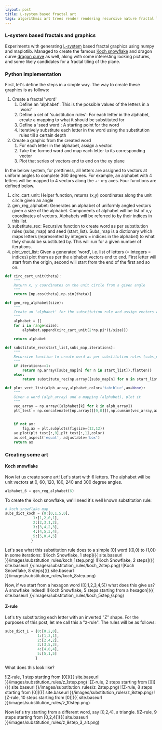 ```yaml
---
layout: post
title: L-system based fractal art
tags: algorithmic art trees render rendering recursive nature fractal l-systems dragon curve koch snowflake substitution
---
```

### L-system based fractals and graphics
Experiments with generating [L-system](https://en.wikipedia.org/wiki/L-system) based fractal graphics using numpy and maplotlib. Managed to create the famous [Koch snowflake](https://en.wikipedia.org/wiki/Koch_snowflake) and dragon curve [dragon curve](https://www.youtube.com/watch?v=wCyC-K_PnRY) as well, along with some interesting looking pictures, and some likely candidates for a fractal tiling of the plane.

### Python implementation
First, let's define the steps in a simple way. The way to create these graphics is as follows:
1. Create a fractal 'word'
    1. Define an 'alphabet': This is the possible values of the letters in a 'word'
    2. Define a set of 'substitution rules': For each letter in the alphabet, create a mapping to what it should be substituted for
    3. Define a 'seed word': A starting point for the word
    4. Iteratively substitute each letter in the word using the substitution rules till a certain depth
2. Create a graphic from the created word
    1. For each letter in the alphabet, assign a vector. 
    2. Take the formed word and map each letter to its corresponding vector
    3. Plot that series of vectors end to end on the xy plane
    
In the below system, for prettiness, all letters are assigned to vectors at uniform angles to complete 360 degrees. For example, an alphabet with 4 letters will be mapped to 4 vectors along the +- x-y axes. Four functions are defined below.
1. circ_cart_unit: Helper function, returns (x,y) coordinates along the unit circle given an angle
2. gen_reg_alphabet: Generates an alphabet of uniformly angled vectors given a size of the alphabet. Components of alphabet will be list of x,y coordinates of vectors. Alphabets will be referred to by their indices in this list.
3. substitute_rec: Recursive function to create word as per substitution rules (subs_map) and seed (start_list). Subs_map is a dictionary which maps letters (represented by integers = indices in the alphabet) to what they should be substituted by. This will run for a given number of iterations.
4. plot_vect_list: Given a generated 'word', i.e. list of letters (= integers = indices) plot them as per the alphabet vectors end to end. First letter will start from the origin, second will start from the end of the first and so on.

```python
def circ_cart_unit(theta):
    """
    Return x, y coordinates on the unit circle from a given angle
    """
    return [np.cos(theta),np.sin(theta)]

def gen_reg_alphabet(size):
    """
    Create an 'alphabet' for the substitution rule and assign vectors at uniform angles 
    """
    alphabet = []
    for i in range(size):
        alphabet.append(circ_cart_unit(2*np.pi*(i/size)))
        
    return alphabet

def substitute_rec(start_list,subs_map,iterations):
    """
    Recursive function to create word as per substitution rules (subs_map) and seed (start_list)
    """
    if iterations==1:
        return np.array([subs_map[n] for n in start_list]).flatten()
    else:
        return substitute_rec(np.array([subs_map[n] for n in start_list]).flatten(),subs_map,iterations-1)

def plot_vect_list(alph_array,alphabet,color='tab:blue',ax=None):
    """
    Given a word (alph_array) and a mapping (alphabet), plot it
    """
    vec_array = np.array([alphabet[k] for k in alph_array])
    plt_test = np.concatenate([np.array([[0,0]]),np.cumsum(vec_array,axis=0)])
    
    
    if not ax:
        fig,ax = plt.subplots(figsize=(12,12))
    ax.plot(plt_test[:,0],plt_test[:,1],color)
    ax.set_aspect('equal', adjustable='box')
    return ax

```
### Creating some art
#### Koch snowflake
Now let us create some art! Let's start with 6 letters. The alphabet will be unit vectors at 0, 60, 120, 180, 240  and 300 degree angles.
```python
alphabet_6 = gen_reg_alphabet(6)
```
To create the Koch snowflake, we'll need it's well known substitution rule:
```python
# koch snowflake map
subs_dict_koch = {0:[0,1,5,0],
             1:[1,2,0,1],
             2:[2,3,1,2],
             3:[3,4,2,3],
             4:[4,5,3,4],
             5:[5,0,4,5]
            }
```
Let's see what this substitution rule does to a simple [0] word ((0,0) to (1,0)) in some iterations:
![Koch Snowflake, 1 step]({{ site.baseurl }}/images/substitution_rules/koch_1step.png)
![Koch Snowflake, 2 steps]({{ site.baseurl }}/images/substitution_rules/koch_2step.png)
![Koch Snowflake, 8 steps]({{ site.baseurl }}/images/substitution_rules/koch_8step.png)

Now, if we start from a hexagon word ([0,1,2,3,4,5]) what does this give us? A snowflake indeed!
![Koch Snowflake, 5 steps starting from a hexagon]({{ site.baseurl }}/images/substitution_rules/koch_5step_6.png)

#### Z-rule
Let's try substituting each letter with an inverted "Z" shape. For the purposes of this post, let me call this a "z-rule". The rules will be as follows:
```python
subs_dict_1 = {0:[0,2,0],
               1:[1,3,1],
               2:[2,4,2],
               3:[3,5,3],
               4:[4,0,4],
               5:[5,1,5]
              }
```
What does this look like?

![Z-rule, 1 step starting from [0]]({{ site.baseurl }}/images/substitution_rules/z_1step.png)
![Z-rule, 2 steps starting from [0]]({{ site.baseurl }}/images/substitution_rules/z_2step.png)
![Z-rule, 8 steps starting from [0]]({{ site.baseurl }}/images/substitution_rules/z_8step.png)
![Z-rule, 10 steps starting from [0]]({{ site.baseurl }}/images/substitution_rules/z_10step.png)

Now let's try starting from a different word, say [0,2,4], a triangle.
![Z-rule, 9 steps starting from [0,2,4]]({{ site.baseurl }}/images/substitution_rules/z_9step_3_alt.png)
